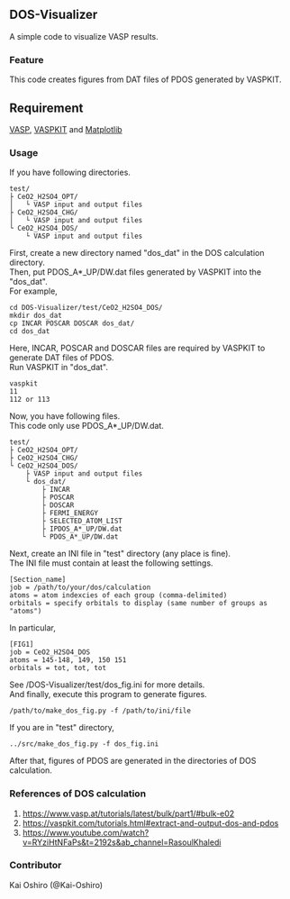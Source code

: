 ## DOS-Visualizer
A simple code to visualize VASP results.

### Feature
This code creates figures from DAT files of PDOS generated by VASPKIT.

## Requirement
[VASP][1], [VASPKIT][2] and [Matplotlib][3]  

[1]: https://www.vasp.at/
[2]: https://vaspkit.com/
[3]: https://matplotlib.org/

### Usage
If you have following directories.  
```
test/
├ CeO2_H2SO4_OPT/
│   └ VASP input and output files
├ CeO2_H2SO4_CHG/
│   └ VASP input and output files
└ CeO2_H2SO4_DOS/
    └ VASP input and output files
```
First, create a new directory named "dos_dat" in the DOS calculation directory.  
Then, put PDOS_A\*_UP/DW.dat files generated by VASPKIT into the "dos_dat".  
For example,  
```
cd DOS-Visualizer/test/CeO2_H2SO4_DOS/
mkdir dos_dat
cp INCAR POSCAR DOSCAR dos_dat/
cd dos_dat
```
Here, INCAR, POSCAR and DOSCAR files are required by VASPKIT to generate DAT files of PDOS.  
Run VASPKIT in "dos_dat".  
```
vaspkit
11
112 or 113
```
Now, you have following files.  
This code only use PDOS_A*_UP/DW.dat.  
```
test/
├ CeO2_H2SO4_OPT/
├ CeO2_H2SO4_CHG/
└ CeO2_H2SO4_DOS/
    ├ VASP input and output files
    └ dos_dat/
        ├ INCAR
        ├ POSCAR
        ├ DOSCAR
        ├ FERMI_ENERGY
        ├ SELECTED_ATOM_LIST
        ├ IPDOS_A*_UP/DW.dat
        └ PDOS_A*_UP/DW.dat
```
Next, create an INI file in "test" directory (any place is fine).  
The INI file must contain at least the following settings.  
```
[Section_name]
job = /path/to/your/dos/calculation
atoms = atom indexcies of each group (comma-delimited)
orbitals = specify orbitals to display (same number of groups as "atoms")
```
In particular,
```
[FIG1]
job = CeO2_H2SO4_DOS
atoms = 145-148, 149, 150 151
orbitals = tot, tot, tot
```
See /DOS-Visualizer/test/dos_fig.ini for more details.  
And finally, execute this program to generate figures.  
```
/path/to/make_dos_fig.py -f /path/to/ini/file
```
If you are in "test" directory,
```
../src/make_dos_fig.py -f dos_fig.ini
```
After that, figures of PDOS are generated in the directories of DOS calculation.  

### References of DOS calculation
1. https://www.vasp.at/tutorials/latest/bulk/part1/#bulk-e02
2. https://vaspkit.com/tutorials.html#extract-and-output-dos-and-pdos
3. https://www.youtube.com/watch?v=RYziHtNFaPs&t=2192s&ab_channel=RasoulKhaledi

### Contributor
Kai Oshiro (@Kai-Oshiro)
